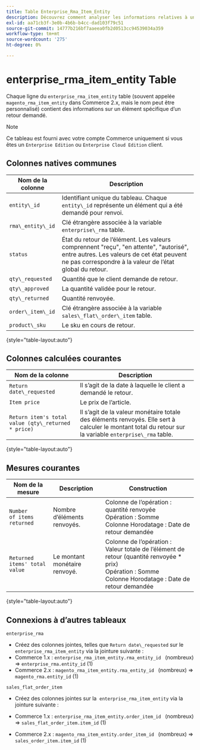 ```yaml
---
title: Table Enterprise_Rma_Item_Entity
description: Découvrez comment analyser les informations relatives à un élément spécifique à partir d’un retour demandé.
exl-id: aa71cb3f-3e0b-4b6b-b4cc-dad103f79c51
source-git-commit: 14777b216bf7aaeea0fb2d0513cc94539034a359
workflow-type: tm+mt
source-wordcount: '275'
ht-degree: 0%

---
```


# enterprise_rma_item_entity Table

Chaque ligne du `enterprise_rma_item_entity` table (souvent appelée `magento_rma_item_entity` dans Commerce 2.x, mais le nom peut être personnalisé) contient des informations sur un élément spécifique d’un retour demandé.

>[!NOTE]
>
>Ce tableau est fourni avec votre compte Commerce uniquement si vous êtes un `Enterprise Edition` ou `Enterprise Cloud Edition` client.

## Colonnes natives communes

| **Nom de la colonne** | **Description** |
|---|---|
| `entity\_id` | Identifiant unique du tableau. Chaque `entity\_id` représente un élément qui a été demandé pour renvoi. |
| `rma\_entity\_id` | Clé étrangère associée à la variable `enterprise\_rma` table. |
| `status` | État du retour de l’élément. Les valeurs comprennent &quot;reçu&quot;, &quot;en attente&quot;, &quot;autorisé&quot;, entre autres. Les valeurs de cet état peuvent ne pas correspondre à la valeur de l’état global du retour. |
| `qty\_requested` | Quantité que le client demande de retour. |
| `qty\_approved` | La quantité validée pour le retour. |
| `qty\_returned` | Quantité renvoyée. |
| `order\_item\_id` | Clé étrangère associée à la variable `sales\_flat\_order\_item` table. |
| `product\_sku` | Le sku en cours de retour. |

{style="table-layout:auto"}

## Colonnes calculées courantes

| **Nom de la colonne** | **Description** |
|---|---|
| `Return date\_requested` | Il s’agit de la date à laquelle le client a demandé le retour. |
| `Item price` | Le prix de l’article. |
| `Return item's total value (qty\_returned * price)` | Il s’agit de la valeur monétaire totale des éléments renvoyés. Elle sert à calculer le montant total du retour sur la variable `enterprise\_rma` table. |

{style="table-layout:auto"}

## Mesures courantes

| **Nom de la mesure** | **Description** | **Construction** |
|---|---|---|
| `Number of items returned` | Nombre d’éléments renvoyés. | Colonne de l’opération : quantité renvoyée<br>Opération : Somme<br>Colonne Horodatage : Date de retour demandée |
| `Returned items' total value` | Le montant monétaire renvoyé. | Colonne de l’opération : Valeur totale de l’élément de retour (quantité renvoyée * prix)<br>Opération : Somme<br>Colonne Horodatage : Date de retour demandée |

{style="table-layout:auto"}

## Connexions à d’autres tableaux

`enterprise_rma`

* Créez des colonnes jointes, telles que `Return date\_requested` sur le `enterprise_rma_item_entity` via la jointure suivante :
* Commerce 1.x : `enterprise_rma_item_entity.rma_entity_id ` (nombreux) => `enterprise_rma.entity_id` (1)
* Commerce 2.x : `magento_rma_item_entity.rma_entity_id ` (nombreux) => `magento_rma.entity_id` (1)

`sales_flat_order_item`

* Créez des colonnes jointes sur la  `enterprise_rma_item_entity` via la jointure suivante :

* Commerce 1.x : `enterprise_rma_item_entity.order_item_id ` (nombreux) => `sales_flat_order_item.item_id` (1)
* Commerce 2.x : `magento_rma_item_entity.order_item_id ` (nombreux) => `sales_order_item.item_id` (1)
